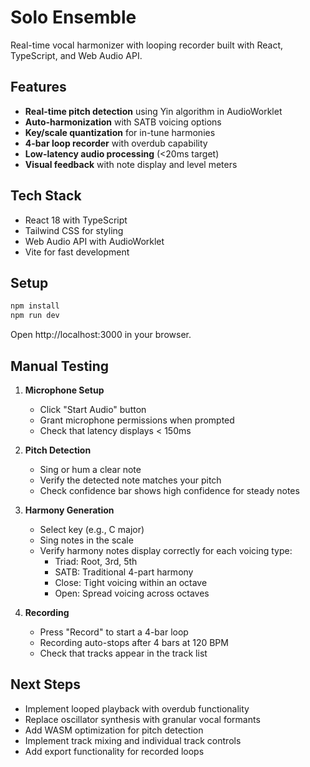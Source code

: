# Solo Ensemble

Real-time vocal harmonizer with looping recorder built with React, TypeScript, and Web Audio API.

## Features

- **Real-time pitch detection** using Yin algorithm in AudioWorklet
- **Auto-harmonization** with SATB voicing options
- **Key/scale quantization** for in-tune harmonies
- **4-bar loop recorder** with overdub capability
- **Low-latency audio processing** (<20ms target)
- **Visual feedback** with note display and level meters

## Tech Stack

- React 18 with TypeScript
- Tailwind CSS for styling
- Web Audio API with AudioWorklet
- Vite for fast development

## Setup

```bash
npm install
npm run dev
```

Open http://localhost:3000 in your browser.

## Manual Testing

1. **Microphone Setup**
   - Click "Start Audio" button
   - Grant microphone permissions when prompted
   - Check that latency displays < 150ms

2. **Pitch Detection**
   - Sing or hum a clear note
   - Verify the detected note matches your pitch
   - Check confidence bar shows high confidence for steady notes

3. **Harmony Generation**
   - Select key (e.g., C major)
   - Sing notes in the scale
   - Verify harmony notes display correctly for each voicing type:
     - Triad: Root, 3rd, 5th
     - SATB: Traditional 4-part harmony
     - Close: Tight voicing within an octave
     - Open: Spread voicing across octaves

4. **Recording**
   - Press "Record" to start a 4-bar loop
   - Recording auto-stops after 4 bars at 120 BPM
   - Check that tracks appear in the track list

## Next Steps

- Implement looped playback with overdub functionality
- Replace oscillator synthesis with granular vocal formants
- Add WASM optimization for pitch detection
- Implement track mixing and individual track controls
- Add export functionality for recorded loops